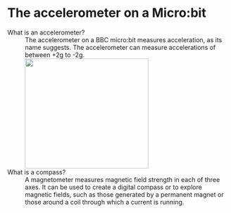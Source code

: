 # The accelerometer on a Micro:bit
<dl>
<dt>What is an accelerometer?<dt>
<dd>The accelerometer on a BBC micro:bit measures acceleration, as its name suggests. The accelerometer can measure accelerations of between +2g to -2g.<dd>
<img src="http://microbit-challenges.readthedocs.io/en/latest/_images/accelerometer.jpg" alt"" height="250" width="280">

<dt>What is a compass?<dt>
<dd>A magnetometer measures magnetic field strength in each of three axes. It can be used to create a digital compass or to explore magnetic fields, such as those generated by a permanent magnet or those around a coil through which a current is running.<dd>
